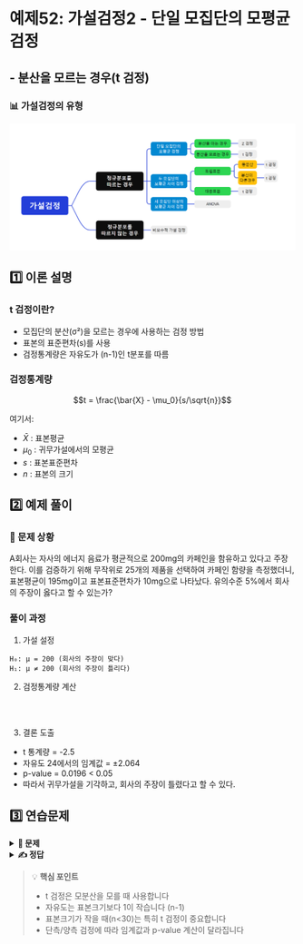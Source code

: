 # 예제52: 가설검정2 - 단일 모집단의 모평균 검정
## - 분산을 모르는 경우(t 검정)

### 📊 가설검정의 유형
![가설검정의 유형](그림11.png)

## 1️⃣ 이론 설명

### t 검정이란?
- 모집단의 분산(σ²)을 모르는 경우에 사용하는 검정 방법
- 표본의 표준편차(s)를 사용
- 검정통계량은 자유도가 (n-1)인 t분포를 따름

### 검정통계량
$$t = \frac{\bar{X} - \mu_0}{s/\sqrt{n}}$$

여기서:
- $\bar{X}$ : 표본평균
- $\mu_0$ : 귀무가설에서의 모평균
- $s$ : 표본표준편차
- $n$ : 표본의 크기

## 2️⃣ 예제 풀이

### 📌 문제 상황
A회사는 자사의 에너지 음료가 평균적으로 200mg의 카페인을 함유하고 있다고 주장한다. 
이를 검증하기 위해 무작위로 25개의 제품을 선택하여 카페인 함량을 측정했더니, 
표본평균이 195mg이고 표본표준편차가 10mg으로 나타났다. 
유의수준 5%에서 회사의 주장이 옳다고 할 수 있는가?

### 풀이 과정

1. 가설 설정
```
H₀: μ = 200 (회사의 주장이 맞다)
H₁: μ ≠ 200 (회사의 주장이 틀리다)
```

2. 검정통계량 계산
```r




```

3. 결론 도출
- t 통계량 = -2.5
- 자유도 24에서의 임계값 = ±2.064
- p-value = 0.0196 < 0.05
- 따라서 귀무가설을 기각하고, 회사의 주장이 틀렸다고 할 수 있다.

## 3️⃣ 연습문제

<details>
<summary><b>🎯 문제</b></summary>

한 학급의 수학 성적이 평균 70점 이상이라고 주장한다. 
이를 검증하기 위해 이 학급에서 16명을 무작위로 선발하여 시험을 보았더니 
평균이 68점, 표준편차가 5점이었다. 
유의수준 5%에서 이 주장이 옳다고 할 수 있는가?

1) 가설을 설정하시오
2) 검정통계량을 계산하시오
3) 결론을 내리시오
4) R코드로 분석하시오
</details>

<details>
<summary><b>✍️ 정답</b></summary>


4) R코드
```r




```
</details>

> 💡 **핵심 포인트**
> - t 검정은 모분산을 모를 때 사용합니다
> - 자유도는 표본크기보다 1이 작습니다 (n-1)
> - 표본크기가 작을 때(n<30)는 특히 t 검정이 중요합니다
> - 단측/양측 검정에 따라 임계값과 p-value 계산이 달라집니다
